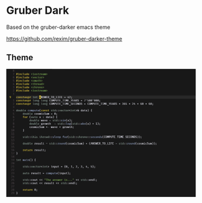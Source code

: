 # Gruber Dark
Based on the gruber-darker emacs theme

https://github.com/rexim/gruber-darker-theme


## Theme
![42](42.png)

